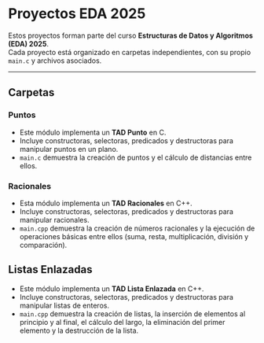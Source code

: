 # Proyectos EDA 2025

Estos proyectos forman parte del curso **Estructuras de Datos y Algoritmos (EDA) 2025**.  
Cada proyecto está organizado en carpetas independientes, con su propio `main.c` y archivos asociados.

---

## Carpetas

### Puntos
- Este módulo implementa un **TAD Punto** en C.  
- Incluye constructoras, selectoras, predicados y destructoras para manipular puntos en un plano.  
- `main.c` demuestra la creación de puntos y el cálculo de distancias entre ellos.

### Racionales
- Esta módulo implementa un  **TAD Racionales** en C++.
- Incluye constructoras, selectoras, predicados y destructoras para manipular racionales. 
- `main.cpp` demuestra la creación de números racionales y la ejecución de operaciones básicas entre ellos (suma, resta, multiplicación, división y comparación).

## Listas Enlazadas
- Este módulo implementa un **TAD Lista Enlazada** en C++.
- Incluye constructoras, selectoras, predicados y destructoras para manipular listas de enteros.
- `main.cpp` demuestra la creación de listas, la inserción de elementos al principio y al final, el cálculo del largo, la eliminación del primer elemento y la destrucción de la lista.
